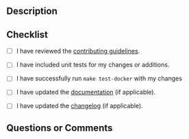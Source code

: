 ## Description

<!--
Provide a description for your pull request. Note any breaking changes.
-->

## Checklist

<!--
The following checklist items must be completed before PRs can be merged. 
-->

- [ ] I have reviewed the [contributing guidelines](../blob/master/CONTRIBUTING.md).
- [ ] I have included unit tests for my changes or additions.
- [ ] I have successfully run `make test-docker` with my changes
- [ ] I have updated the [documentation](docs/docs) (if applicable).
- [ ] I have updated the [changelog](../blob/master/CHANGELOG.md) (if applicable).


## Questions or Comments

<!--
If any of the checklist items do not apply, note the reasoning for each. If you're simply
upgrading a library version, you do not need to explain why the docs or unit tests checklist
items are not checked.

If you have questions about completing this PR, or about the process, note them here.

If you are not ready for this PR to be reviewed please mention that here..
-->
